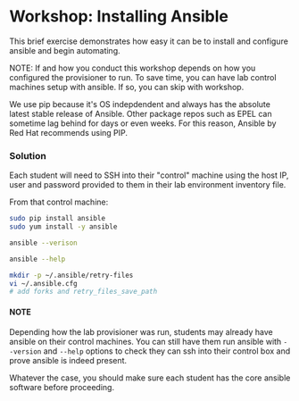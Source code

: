 # Workshop: Installing Ansible

This brief exercise demonstrates how easy it can be to install and configure ansible and begin automating.

NOTE: If and how you conduct this workshop depends on how you configured the provisioner to run. To save time, you can have lab control machines setup with ansible. If so, you can skip with workshop.

We use pip because it's OS indepdendent and always has the absolute latest stable release of Ansible. Other package repos such as EPEL can sometime lag behind for days or even weeks. For this reason, Ansible by Red Hat recommends using PIP.

### Solution

Each student will need to SSH into their "control" machine using the host IP, user and password provided to them in their lab environment inventory file. 

From that control machine:

```bash
sudo pip install ansible
sudo yum install -y ansible

ansible --verison

ansible --help

mkdir -p ~/.ansible/retry-files
vi ~/.ansible.cfg
# add forks and retry_files_save_path


```

#### NOTE

Depending how the lab provisioner was run, students may already have ansible on their control machines. You can still have them run ansible with `--version` and `--help` options to check they can ssh into their control box and prove ansible is indeed present.

Whatever the case, you should make sure each student has the core ansible software before proceeding.

